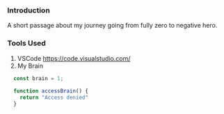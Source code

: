 ### Introduction
A short passage about my journey going from fully zero to negative hero.

### Tools Used
1) VSCode https://code.visualstudio.com/
2) My Brain
``` js
  const brain = 1;
  
  function accessBrain() {
    return "Access denied"
  }
```
